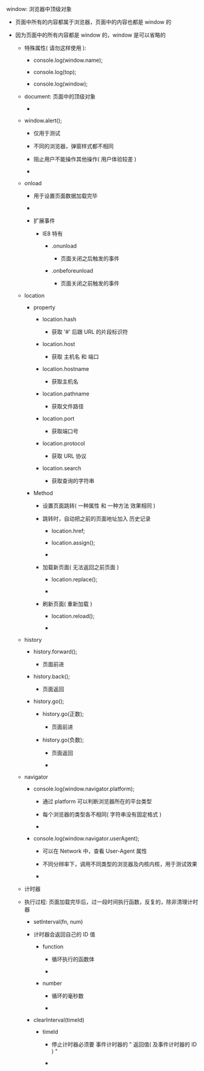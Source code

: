window: 浏览器中顶级对象

* 页面中所有的内容都属于浏览器，页面中的内容也都是 window 的
    
* 因为页面中的所有内容都是 window 的，window 是可以省略的

    * 特殊属性( 请勿这样使用 ): 
    
        * console.log(window.name);
        
        * console.log(top);
        
        * console.log(window);
    
    * document: 页面中的顶级对象
    
        * 
        
    * window.alert();
    
        * 仅用于测试
        
        * 不同的浏览器，弹窗样式都不相同
        
        * 阻止用户不能操作其他操作( 用户体验较差 )
        
        * 
        
    * onload
    
        * 用于设置页面数据加载完毕
        
        * 
        
        * 扩展事件
        
            * IE8 特有
            
                * .onunload
                
                    * 页面关闭之后触发的事件
                    
                * .onbeforeunload
                
                    * 页面关闭之前触发的事件
                    
    * location
    
        * property
    
            * location.hash
            
                * 获取 '#' 后跟 URL 的片段标识符

            * location.host
            
                * 获取 主机名 和 端口

            * location.hostname
            
                * 获取主机名
                
            * location.pathname
            
                * 获取文件路径
                
            * location.port
            
                * 获取端口号
                
            * location.protocol
            
                * 获取 URL 协议
                
            * location.search
            
                * 获取查询的字符串
            
        * Method
        
            * 设置页面跳转( 一种属性 和 一种方法 效果相同 )
            
            * 跳转时，自动把之前的页面地址加入 历史记录
            
                * location.href;
                
                * location.assign();
                
                * 
            
            * 加载新页面( 无法返回之前页面 )
            
                * location.replace();
                
                *
            
            * 刷新页面( 重新加载 )
            
                * location.reload();
                
                * 
                
    * history
    
        * history.forward();
        
            * 页面前进
        
        * history.back();
        
            * 页面返回
        
        * history.go();
        
            * history.go(正数);
            
                * 页面前进
            
            * history.go(负数);
            
                * 页面返回
                
                * 
            
    * navigator
    
        * console.log(window.navigator.platform);
        
            * 通过 platform 可以判断浏览器所在的平台类型
            
            * 每个浏览器的类型各不相同( 字符串没有固定格式 )
            
            * 
            
        * console.log(window.navigator.userAgent);
        
            * 可以在 Network 中，查看 User-Agent 属性
            
            * 不同分辨率下，调用不同类型的浏览器及内核内核，用于测试效果
            
            * 

    * 计时器
    
    * 执行过程: 页面加载完毕后，过一段时间执行函数，反复的，除非清理计时器
    
        * setInterval(fn, num)
        
        * 计时器会返回自己的 ID 值
        
            * function
            
                * 循环执行的函数体
                
                * 
            
            * number
            
                * 循环的毫秒数

                * 
        
        * clearInterval(timeId)
        
            * timeId    
            
                * 停止计时器必须要 事件计时器的 " 返回值( 及事件计时器的 ID ) "
                
                * 
        
        
        
        
        
        
        
        
    
    